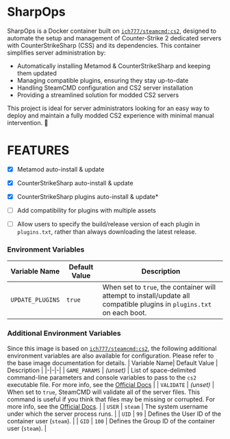 # SharpOps
SharpOps is a Docker container built on [`ich777/steamcmd:cs2`](https://github.com/ich777/docker-steamcmd-server/tree/cs2), designed to automate the setup and management of Counter-Strike 2 dedicated servers with CounterStrikeSharp (CSS) and its dependencies. This container simplifies server administration by:

- Automatically installing Metamod & CounterStrikeSharp and keeping them updated
- Managing compatible plugins, ensuring they stay up-to-date
- Handling SteamCMD configuration and CS2 server installation
- Providing a streamlined solution for modded CS2 servers

This project is ideal for server administrators looking for an easy way to deploy and maintain a fully modded CS2 experience with minimal manual intervention. 🚀

# FEATURES
 - [x] Metamod auto-install & update
 - [x] CounterStrikeSharp auto-install & update
 - [x] CounterStrikeSharp plugins auto-install & update*
 - [ ] Add compatibility for plugins with multiple assets
 - [ ] Allow users to specify the build/release version of each plugin in `plugins.txt`, rather than always downloading the latest release.


### Environment Variables 

| Variable Name       | Default Value | Description |
|---------------------|--------------|-------------|
| `UPDATE_PLUGINS` | `true` | When set to `true`, the container will attempt to install/update all compatible plugins in `plugins.txt` on each boot. |


### Additional Environment Variables
Since this image is based on [`ich777/steamcmd:cs2`](https://github.com/ich777/docker-steamcmd-server/tree/cs2), the following additional environment variables are also available for configuration. Please refer to the base image documentation for details.
| Variable Name| Default Value | Description |
|-|-|-|
| `GAME_PARAMS` | _(unset)_ | List of space-delimited command-line parameters and console variables to pass to the `cs2` executable file. For more info, see the [Official Docs](https://developer.valvesoftware.com/wiki/Counter-Strike_2/Dedicated_Servers#Command-Line_Parameters) |
| `VALIDATE` | _(unset)_ | When set to `true`, SteamCMD will validate all of the server files. This command is useful if you think that files may be missing or corrupted. For more info, see the [Official Docs](https://developer.valvesoftware.com/wiki/SteamCMD#Validate). |
| `USER` | `steam` | The system username under which the server process runs. |
| `UID` | `99` | Defines the User ID of the container user (`steam`). |
| `GID` | `100` | Defines the Group ID of the container user (`steam`). |


